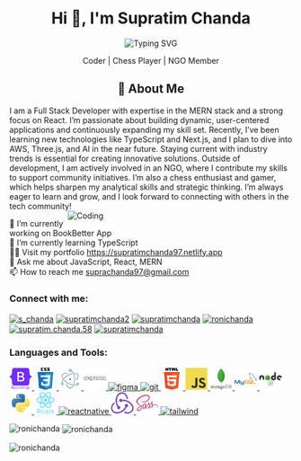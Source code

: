 <h1 align="center">Hi 👋, I'm Supratim Chanda</h1>

<p align="center">
<img src="https://readme-typing-svg.herokuapp.com/?font=Fira+Code&pause=1000&color=9400D3&center=true&vCenter=true&width=435&lines=Full-Stack+Developer;React+Developer;MERN+Developer;JavaScript+and+Python;" alt="Typing SVG" />
</p>
<p align="center">
  Coder | Chess Player | NGO Member
</p>

<h2 align="center">💫 About Me</h2>
I am a Full Stack Developer with expertise in the MERN stack and a strong focus on React. I’m passionate about building dynamic, user-centered applications and continuously expanding my skill set. Recently, I’ve been learning new technologies like TypeScript and Next.js, and I plan to dive into AWS, Three.js, and AI in the near future. Staying current with industry trends is essential for creating innovative solutions. Outside of development, I am actively involved in an NGO, where I contribute my skills to support community initiatives. I’m also a chess enthusiast and gamer, which helps sharpen my analytical skills and strategic thinking. I’m always eager to learn and grow, and I look forward to connecting with others in the tech community!

<img align="right" alt="Coding" width="400" src="https://cdn.dribbble.com/users/1162077/screenshots/3848914/programmer.gif](https://media.licdn.com/dms/image/v2/D4E12AQF_GQBPe3v4PA/article-cover_image-shrink_600_2000/article-cover_image-shrink_600_2000/0/1712068145310?e=2147483647&v=beta&t=YaCB87ukopRysA4thCQBpz0Ti-mzgAy-R0QFlKK_-vg">

🔭 I’m currently working on BookBetter App<br>🌱 I’m currently learning TypeScript<br>👨‍💻 Visit my portfolio https://supratimchanda97.netlify.app<br>💬 Ask me about JavaScript, React, MERN<br>📫 How to reach me suprachanda97@gmail.com

<h3 align="left">Connect with me:</h3>
<p align="left">
<a href="https://codepen.io/s_chanda" target="blank"><img align="center" src="https://raw.githubusercontent.com/rahuldkjain/github-profile-readme-generator/master/src/images/icons/Social/codepen.svg" alt="s_chanda" height="30" width="40" /></a>
<a href="https://twitter.com/supratimchanda2" target="blank"><img align="center" src="https://raw.githubusercontent.com/rahuldkjain/github-profile-readme-generator/master/src/images/icons/Social/twitter.svg" alt="supratimchanda2" height="30" width="40" /></a>
<a href="https://linkedin.com/in/supratimchanda" target="blank"><img align="center" src="https://raw.githubusercontent.com/rahuldkjain/github-profile-readme-generator/master/src/images/icons/Social/linked-in-alt.svg" alt="supratimchanda" height="30" width="40" /></a>
<a href="https://codesandbox.com/ronichanda" target="blank"><img align="center" src="https://raw.githubusercontent.com/rahuldkjain/github-profile-readme-generator/master/src/images/icons/Social/codesandbox.svg" alt="ronichanda" height="30" width="40" /></a>
<a href="https://fb.com/supratim.chanda.58" target="blank"><img align="center" src="https://raw.githubusercontent.com/rahuldkjain/github-profile-readme-generator/master/src/images/icons/Social/facebook.svg" alt="supratim.chanda.58" height="30" width="40" /></a>
<a href="https://instagram.com/supratimchanda" target="blank"><img align="center" src="https://raw.githubusercontent.com/rahuldkjain/github-profile-readme-generator/master/src/images/icons/Social/instagram.svg" alt="supratimchanda" height="30" width="40" /></a>
</p>

<h3 align="left">Languages and Tools:</h3>
<p align="left"> <a href="https://getbootstrap.com" target="_blank" rel="noreferrer"> <img src="https://raw.githubusercontent.com/devicons/devicon/master/icons/bootstrap/bootstrap-plain-wordmark.svg" alt="bootstrap" width="40" height="40"/> </a> <a href="https://www.w3schools.com/css/" target="_blank" rel="noreferrer"> <img src="https://raw.githubusercontent.com/devicons/devicon/master/icons/css3/css3-original-wordmark.svg" alt="css3" width="40" height="40"/> </a> <a href="https://www.electronjs.org" target="_blank" rel="noreferrer"> <img src="https://raw.githubusercontent.com/devicons/devicon/master/icons/electron/electron-original.svg" alt="electron" width="40" height="40"/> </a> <a href="https://expressjs.com" target="_blank" rel="noreferrer"> <img src="https://raw.githubusercontent.com/devicons/devicon/master/icons/express/express-original-wordmark.svg" alt="express" width="40" height="40"/> </a> <a href="https://www.figma.com/" target="_blank" rel="noreferrer"> <img src="https://www.vectorlogo.zone/logos/figma/figma-icon.svg" alt="figma" width="40" height="40"/> </a> <a href="https://git-scm.com/" target="_blank" rel="noreferrer"> <img src="https://www.vectorlogo.zone/logos/git-scm/git-scm-icon.svg" alt="git" width="40" height="40"/> </a> <a href="https://www.w3.org/html/" target="_blank" rel="noreferrer"> <img src="https://raw.githubusercontent.com/devicons/devicon/master/icons/html5/html5-original-wordmark.svg" alt="html5" width="40" height="40"/> </a> <a href="https://developer.mozilla.org/en-US/docs/Web/JavaScript" target="_blank" rel="noreferrer"> <img src="https://raw.githubusercontent.com/devicons/devicon/master/icons/javascript/javascript-original.svg" alt="javascript" width="40" height="40"/> </a> <a href="https://www.mongodb.com/" target="_blank" rel="noreferrer"> <img src="https://raw.githubusercontent.com/devicons/devicon/master/icons/mongodb/mongodb-original-wordmark.svg" alt="mongodb" width="40" height="40"/> </a> <a href="https://www.mysql.com/" target="_blank" rel="noreferrer"> <img src="https://raw.githubusercontent.com/devicons/devicon/master/icons/mysql/mysql-original-wordmark.svg" alt="mysql" width="40" height="40"/> </a> <a href="https://nodejs.org" target="_blank" rel="noreferrer"> <img src="https://raw.githubusercontent.com/devicons/devicon/master/icons/nodejs/nodejs-original-wordmark.svg" alt="nodejs" width="40" height="40"/> </a> <a href="https://www.python.org" target="_blank" rel="noreferrer"> <img src="https://raw.githubusercontent.com/devicons/devicon/master/icons/python/python-original.svg" alt="python" width="40" height="40"/> </a> <a href="https://reactjs.org/" target="_blank" rel="noreferrer"> <img src="https://raw.githubusercontent.com/devicons/devicon/master/icons/react/react-original-wordmark.svg" alt="react" width="40" height="40"/> </a> <a href="https://reactnative.dev/" target="_blank" rel="noreferrer"> <img src="https://reactnative.dev/img/header_logo.svg" alt="reactnative" width="40" height="40"/> </a> <a href="https://redux.js.org" target="_blank" rel="noreferrer"> <img src="https://raw.githubusercontent.com/devicons/devicon/master/icons/redux/redux-original.svg" alt="redux" width="40" height="40"/> </a> <a href="https://sass-lang.com" target="_blank" rel="noreferrer"> <img src="https://raw.githubusercontent.com/devicons/devicon/master/icons/sass/sass-original.svg" alt="sass" width="40" height="40"/> </a> <a href="https://tailwindcss.com/" target="_blank" rel="noreferrer"> <img src="https://www.vectorlogo.zone/logos/tailwindcss/tailwindcss-icon.svg" alt="tailwind" width="40" height="40"/> </a> </p>

<p><img align="left" src="https://github-readme-stats.vercel.app/api/top-langs?username=ronichanda&show_icons=true&locale=en&layout=compact" alt="ronichanda" /></p>

<p>&nbsp;<img align="center" src="https://github-readme-stats.vercel.app/api?username=ronichanda&show_icons=true&locale=en" alt="ronichanda" /></p>

<p><img align="center" src="https://github-readme-streak-stats.herokuapp.com/?user=ronichanda&" alt="ronichanda" /></p>

